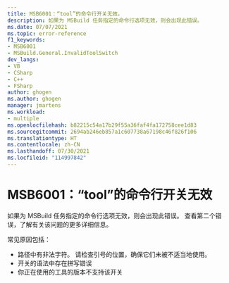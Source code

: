 ```yaml
---
title: MSB6001：“tool”的命令行开关无效。
description: 如果为 MSBuild 任务指定的命令行选项无效，则会出现此错误。
ms.date: 07/07/2021
ms.topic: error-reference
f1_keywords:
- MSB6001
- MSBuild.General.InvalidToolSwitch
dev_langs:
- VB
- CSharp
- C++
- FSharp
author: ghogen
ms.author: ghogen
manager: jmartens
ms.workload:
- multiple
ms.openlocfilehash: b82215c54a17b29f55a36faf4fa172758cee1d83
ms.sourcegitcommit: 2694ab246eb857a1c607738a67198c46f826f106
ms.translationtype: HT
ms.contentlocale: zh-CN
ms.lasthandoff: 07/30/2021
ms.locfileid: "114997842"
---
```

# <a name="msb6001-invalid-command-line-switch-for-tool"></a>MSB6001：“tool”的命令行开关无效

如果为 MSBuild 任务指定的命令行选项无效，则会出现此错误。 查看第二个错误，了解有关该问题的更多详细信息。

常见原因包括：

- 路径中有非法字符。 请检查引号的位置，确保它们未被不适当地使用。
- 开关的语法中存在拼写错误
- 你正在使用的工具的版本不支持该开关

